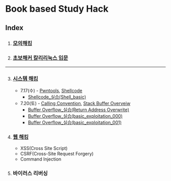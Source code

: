 # Book based Study Hack
## Index
1. ### [모의해킹](https://github.com/Dusker-H/Study_Hack/tree/main/%EB%AA%A8%EC%9D%98_%ED%95%B4%ED%82%B9%EC%9C%BC%EB%A1%9C_%EC%95%8C%EC%95%84%EB%B3%B4%EB%8A%94_%EB%A6%AC%EB%88%85%EC%8A%A4_%EC%84%9C%EB%B2%84_%ED%95%B4%ED%82%B9%EA%B3%BC%20%EB%B3%B4%EC%95%88)

2. ### [초보해커 칼리리눅스 입문](https://github.com/Dusker-H/Study_Hack/tree/main/%EC%B4%88%EB%B3%B4%ED%95%B4%EC%BB%A4_%EC%B9%BC%EB%A6%AC%EB%A6%AC%EB%88%85%EC%8A%A4_%EC%9E%85%EB%AC%B8)

----

3. ### [시스템 해킹](https://github.com/Dusker-H/Study_Hack/tree/main/System_Hack)

   - 7.17(수) - [Pwntools](https://github.com/Dusker-H/Study_Hack/tree/main/System_Hack/Pwntools/Pwntools.md), [Shellcode](https://github.com/Dusker-H/Study_Hack/blob/main/System_Hack/Shell_Code/Shell_Code.md)
     - [Shellcode_실습(Shell_basic)](https://github.com/Dusker-H/Study_Hack/blob/main/System_Hack/Shell_Code/shell_baisc/%5BDreamhack%5D%20shell_basic.md)
   - 7.20(토) - [Calling Convention](https://github.com/Dusker-H/Study_Hack/blob/main/System_Hack/Buffer_Overflow/Calling%20Convention.md), [Stack Buffer Overveiw](https://github.com/Dusker-H/Study_Hack/blob/main/System_Hack/Buffer_Overflow/Stack%20Buffer%20Overview.md)
     - [Buffer Overflow_실습(Return Address Overwrite)](https://github.com/Dusker-H/Study_Hack/blob/main/System_Hack/Buffer_Overflow/%5BDreamhack%5D%20Return%20Address%20Overwrite/%5BDreamhack%5D%20Return%20Address%20Overwrite.md)
     - [Buffer Overflow_실습(basic_exploitation_000)](https://github.com/Dusker-H/Study_Hack/blob/main/System_Hack/Buffer_Overflow/%5BDreamhack%5D%20basic_exploitation_000(SBO)/%5BDreamhack%5D%20basic_exploitation_000(SBO).md)
     - [Buffer Overflow_실습(basic_exploitation_001)](https://github.com/Dusker-H/Study_Hack/blob/main/System_Hack/Buffer_Overflow/%5BDreamhack%5D%20basic_exploitation_001(SBO)/%5BDreamhack%5D%20basic_exploitation_001(SBO).md)

4. ### [웹 해킹](https://github.com/Dusker-H/Study_Hack/tree/main/Web_Hack)

   - XSS(Cross Site Script)
   - CSRF(Cross-Site Request Forgery)
   - Command Injection

5. ### 바이러스 리버싱
